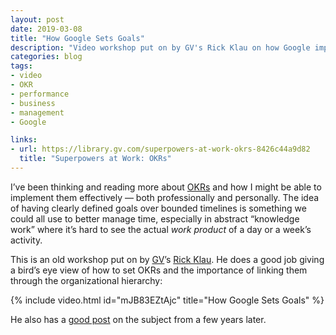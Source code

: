 ```yaml
---
layout: post
date: 2019-03-08
title: "How Google Sets Goals"
description: "Video workshop put on by GV's Rick Klau on how Google implements OKRs."
categories: blog
tags:
- video
- OKR
- performance
- business
- management
- Google

links:
- url: https://library.gv.com/superpowers-at-work-okrs-8426c44a9d82
  title: "Superpowers at Work: OKRs"
---
```


I’ve been thinking and reading more about [OKRs](https://en.wikipedia.org/wiki/OKR "OKRs") and how I might be able to implement them effectively — both professionally and personally. The idea of having clearly defined goals over bounded timelines is something we could all use to better manage time, especially in abstract “knowledge work” where it’s hard to see the actual _work product_ of a day or a week’s activity.

This is an old workshop put on by [GV](https://www.gv.com/ "GV")’s [Rick Klau](https://twitter.com/rklau "Rick Klau on Twitter"). He does a good job giving a bird’s eye view of how to set OKRs and the importance of linking them through the organizational hierarchy:

{% include video.html id="mJB83EZtAjc" title="How Google Sets Goals" %}

He also has a [good post](https://library.gv.com/superpowers-at-work-okrs-8426c44a9d82 "Superpowers at Work: OKRs") on the subject from a few years later.
